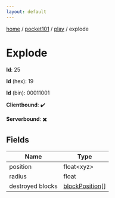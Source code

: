 ```yaml
---
layout: default
---
```


[home](/)  /  [pocket101](/protocol/pocket101)  /  [play](/protocol/pocket101/play)  /  explode

# Explode

**Id**: 25

**Id** (hex): 19

**Id** (bin): 00011001

**Clientbound**: ✔️

**Serverbound**: ✖️

## Fields

Name | Type
---|---
position | float&lt;xyz&gt;
radius | float
destroyed blocks | [blockPosition](/protocol/pocket101/types/block-position)[]

